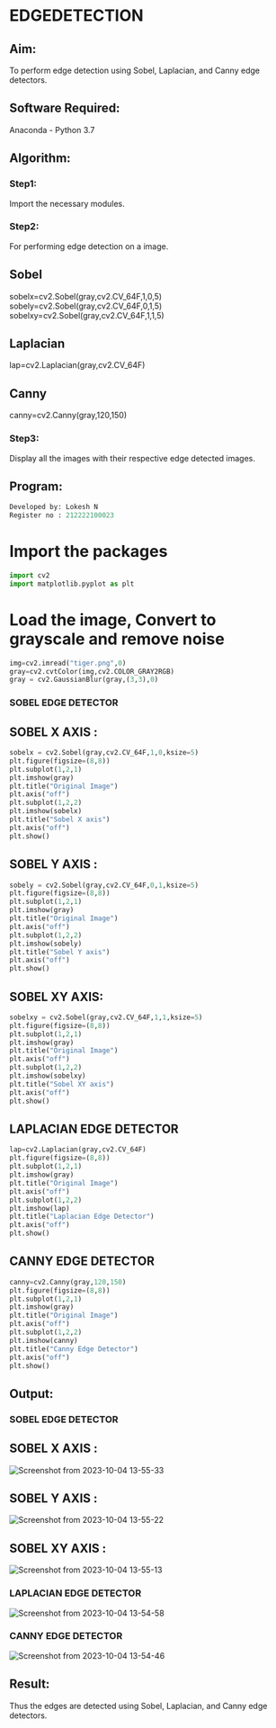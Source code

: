 # EDGEDETECTION

## Aim:
To perform edge detection using Sobel, Laplacian, and Canny edge detectors.

## Software Required:
Anaconda - Python 3.7

## Algorithm:
### Step1:
Import the necessary modules.

### Step2:
For performing edge detection on a image.

 ## Sobel
sobelx=cv2.Sobel(gray,cv2.CV_64F,1,0,5) sobely=cv2.Sobel(gray,cv2.CV_64F,0,1,5) sobelxy=cv2.Sobel(gray,cv2.CV_64F,1,1,5)

## Laplacian
lap=cv2.Laplacian(gray,cv2.CV_64F)

## Canny
canny=cv2.Canny(gray,120,150)

### Step3:

Display all the images with their respective edge detected images.
 
## Program:
```python
Developed by: Lokesh N
Register no : 212222100023
```

# Import the packages
```python
import cv2
import matplotlib.pyplot as plt
```
# Load the image, Convert to grayscale and remove noise
```python
img=cv2.imread("tiger.png",0)
gray=cv2.cvtColor(img,cv2.COLOR_GRAY2RGB)
gray = cv2.GaussianBlur(gray,(3,3),0)
```

### SOBEL EDGE DETECTOR
## SOBEL X AXIS :

```python
sobelx = cv2.Sobel(gray,cv2.CV_64F,1,0,ksize=5)
plt.figure(figsize=(8,8))
plt.subplot(1,2,1)
plt.imshow(gray)
plt.title("Original Image")
plt.axis("off")
plt.subplot(1,2,2)
plt.imshow(sobelx)
plt.title("Sobel X axis")
plt.axis("off")
plt.show()
```

## SOBEL Y AXIS :
```python
sobely = cv2.Sobel(gray,cv2.CV_64F,0,1,ksize=5)
plt.figure(figsize=(8,8))
plt.subplot(1,2,1)
plt.imshow(gray)
plt.title("Original Image")
plt.axis("off")
plt.subplot(1,2,2)
plt.imshow(sobely)
plt.title("Sobel Y axis")
plt.axis("off")
plt.show()
```
## SOBEL XY AXIS:

```python
sobelxy = cv2.Sobel(gray,cv2.CV_64F,1,1,ksize=5)
plt.figure(figsize=(8,8))
plt.subplot(1,2,1)
plt.imshow(gray)
plt.title("Original Image")
plt.axis("off")
plt.subplot(1,2,2)
plt.imshow(sobelxy)
plt.title("Sobel XY axis")
plt.axis("off")
plt.show()
```


## LAPLACIAN EDGE DETECTOR
```python
lap=cv2.Laplacian(gray,cv2.CV_64F)
plt.figure(figsize=(8,8))
plt.subplot(1,2,1)
plt.imshow(gray)
plt.title("Original Image")
plt.axis("off")
plt.subplot(1,2,2)
plt.imshow(lap)
plt.title("Laplacian Edge Detector")
plt.axis("off")
plt.show()
```

## CANNY EDGE DETECTOR
```python
canny=cv2.Canny(gray,120,150)
plt.figure(figsize=(8,8))
plt.subplot(1,2,1)
plt.imshow(gray)
plt.title("Original Image")
plt.axis("off")
plt.subplot(1,2,2)
plt.imshow(canny)
plt.title("Canny Edge Detector")
plt.axis("off")
plt.show()

```



## Output:
### SOBEL EDGE DETECTOR
## SOBEL X AXIS :
![Screenshot from 2023-10-04 13-55-33](https://github.com/lokeshnarayanan/EDGEDETECTION/assets/119393019/bf4b39e0-906e-42f4-b855-7572fbe37ef9)

## SOBEL Y AXIS :
![Screenshot from 2023-10-04 13-55-22](https://github.com/lokeshnarayanan/EDGEDETECTION/assets/119393019/420a33d9-70ec-4dde-9882-b61048a7445c)


## SOBEL XY AXIS :
![Screenshot from 2023-10-04 13-55-13](https://github.com/lokeshnarayanan/EDGEDETECTION/assets/119393019/82cbe01d-cfa0-4a2b-95f4-8f542e351dc7)



### LAPLACIAN EDGE DETECTOR
![Screenshot from 2023-10-04 13-54-58](https://github.com/lokeshnarayanan/EDGEDETECTION/assets/119393019/08c2fc8b-5ff2-4baa-9eb4-14789acce897)



### CANNY EDGE DETECTOR
![Screenshot from 2023-10-04 13-54-46](https://github.com/lokeshnarayanan/EDGEDETECTION/assets/119393019/0f1166a6-f35a-48c4-b92b-d29a9add3474)



## Result:
Thus the edges are detected using Sobel, Laplacian, and Canny edge detectors.
